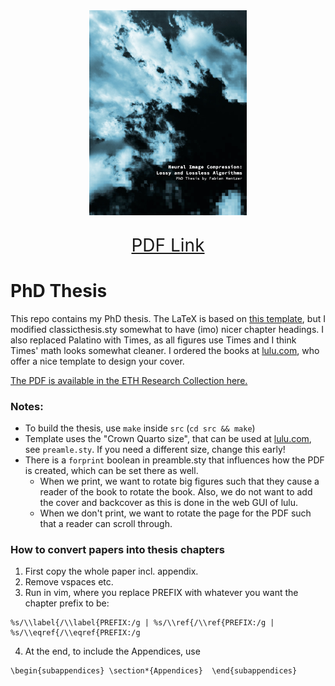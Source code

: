 <div align="center">
    <a href='https://www.research-collection.ethz.ch/bitstream/handle/20.500.11850/476480/thesis_nightlyfinal_version_pdf.pdf?sequence=1&isAllowed=y'>
  <img src='src/cover/cover_with_text.jpg' width="50%"/>
  <p style='font-size:200%;'>
    PDF Link
  <p>
    </a>
</div>


# PhD Thesis

This repo contains my PhD thesis. The LaTeX is based on [this template](http://pletscher.org/blog/2013/03/11/thesis.html), but I modified classicthesis.sty somewhat to have (imo) nicer chapter headings. I also replaced Palatino with Times, as
all figures use Times and I think Times' math looks somewhat cleaner. I ordered the books at [lulu.com](lulu.com), who offer a nice template to design your cover.

[The PDF is available in the ETH Research Collection here.](https://www.research-collection.ethz.ch/bitstream/handle/20.500.11850/476480/thesis_nightlyfinal_version_pdf.pdf?sequence=1&isAllowed=y)

### Notes:
- To build the thesis, use `make` inside `src` (`cd src && make`)
- Template uses the "Crown Quarto size", that can be used at [lulu.com](lulu.com), see `preamle.sty`. If you need a different size, change this early!
- There is a `forprint` boolean in preamble.sty that influences how the PDF is 
created, which can be set there as well.
    - When we print, we want to rotate big figures such that they cause a reader
      of the book to rotate the book. Also, we do not want to add the cover and
      backcover as this is done in the web GUI of lulu.
    - When we don't print, we want to rotate the page for the PDF such that a reader
      can scroll through.

### How to convert papers into thesis chapters

1. First copy the whole paper incl. appendix.
2. Remove vspaces etc.
3. Run in vim, where you replace PREFIX with whatever you want the chapter prefix to be:
```
%s/\\label{/\\label{PREFIX:/g | %s/\\ref{/\\ref{PREFIX:/g | %s/\\eqref{/\\eqref{PREFIX:/g
```
4. At the end, to include the Appendices, use

```
\begin{subappendices} \section*{Appendices}  \end{subappendices} 
```

